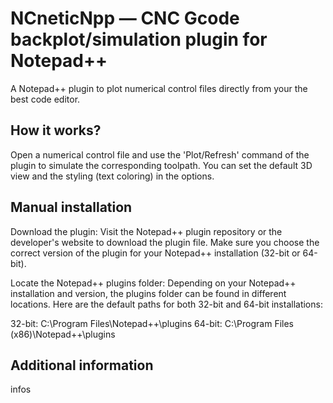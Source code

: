 # NCneticNpp — CNC Gcode backplot/simulation plugin for Notepad++

A Notepad++ plugin to plot numerical control files directly from your the best code editor.

How it works?
-------------

Open a numerical control file and use the 'Plot/Refresh' command of the plugin to simulate the corresponding toolpath. You can set the default 3D view and the styling (text coloring) in the options.

Manual installation
-----------------

Download the plugin: Visit the Notepad++ plugin repository or the developer's website to download the plugin file. Make sure you choose the correct version of the plugin for your Notepad++ installation (32-bit or 64-bit).

Locate the Notepad++ plugins folder: Depending on your Notepad++ installation and version, the plugins folder can be found in different locations. Here are the default paths for both 32-bit and 64-bit installations:

32-bit: C:\Program Files\Notepad++\plugins
64-bit: C:\Program Files (x86)\Notepad++\plugins

Additional information
----------------------

infos
